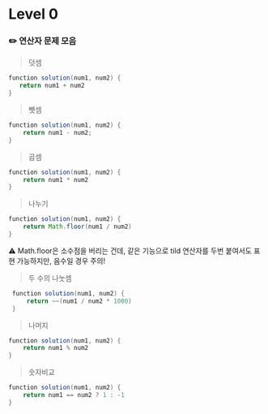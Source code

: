 # Level 0

### ✏️ 연산자 문제 모음

> 덧셈
 ```java
function solution(num1, num2) {
    return num1 + num2
}
 ```
 
> 뺏셈
```java
function solution(num1, num2) {
    return num1 - num2;
}
```

> 곱셈
```java
function solution(num1, num2) {
    return num1 * num2
}
```
> 나누기
```java
function solution(num1, num2) {
    return Math.floor(num1 / num2)
}
```
⚠️ Math.floor은 소수점을 버리는 건데, 같은 기능으로 tild 연산자를 두번 붙여서도 표현 가능하지만, 음수일 경우 주의!
  > 두 수의 나눗셈
 ```java
  function solution(num1, num2) {
      return ~~(num1 / num2 * 1000)
  }
   ```
 
> 나머지
```java
function solution(num1, num2) {
    return num1 % num2
}
```
> 숫자비교
``` java
function solution(num1, num2) {
    return num1 == num2 ? 1 : -1
}
```

